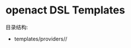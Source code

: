 # openact DSL Templates

目录结构:
- templates/providers/<provider>/<template>.json

命名规范:
- provider: 小写英文 (github, google, microsoft)
- template: 认证类型或用途 (oauth2, client_credentials, refresh_token, saml)

占位符:
- __CLIENT_ID__, __CLIENT_SECRET__, __REDIRECT_URI__ 等

使用方式:
- 直接上传该模板到 /api/v1/workflows 时, 先替换占位符;
- 或由前端加载模板并渲染表单, 填写后提交创建工作流。
